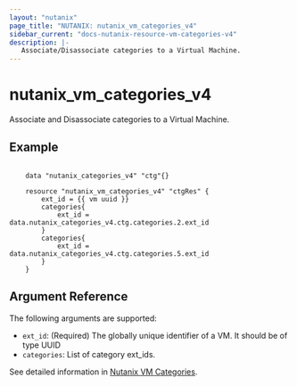 ```yaml
---
layout: "nutanix"
page_title: "NUTANIX: nutanix_vm_categories_v4"
sidebar_current: "docs-nutanix-resource-vm-categories-v4"
description: |-
   Associate/Disassociate categories to a Virtual Machine.
---
```


# nutanix_vm_categories_v4

Associate and Disassociate categories to a Virtual Machine.


## Example

```hcl

    data "nutanix_categories_v4" "ctg"{}

    resource "nutanix_vm_categories_v4" "ctgRes" {
        ext_id = {{ vm uuid }}
        categories{
            ext_id = data.nutanix_categories_v4.ctg.categories.2.ext_id
        }
        categories{
            ext_id = data.nutanix_categories_v4.ctg.categories.5.ext_id
        }
    }

```

## Argument Reference

The following arguments are supported:

* `ext_id`: (Required) The globally unique identifier of a VM. It should be of type UUID
* `categories`: List of category ext_ids.


See detailed information in [Nutanix VM Categories](https://developers.nutanix.com/api-reference?namespace=vmm&version=v4.0.b1).

